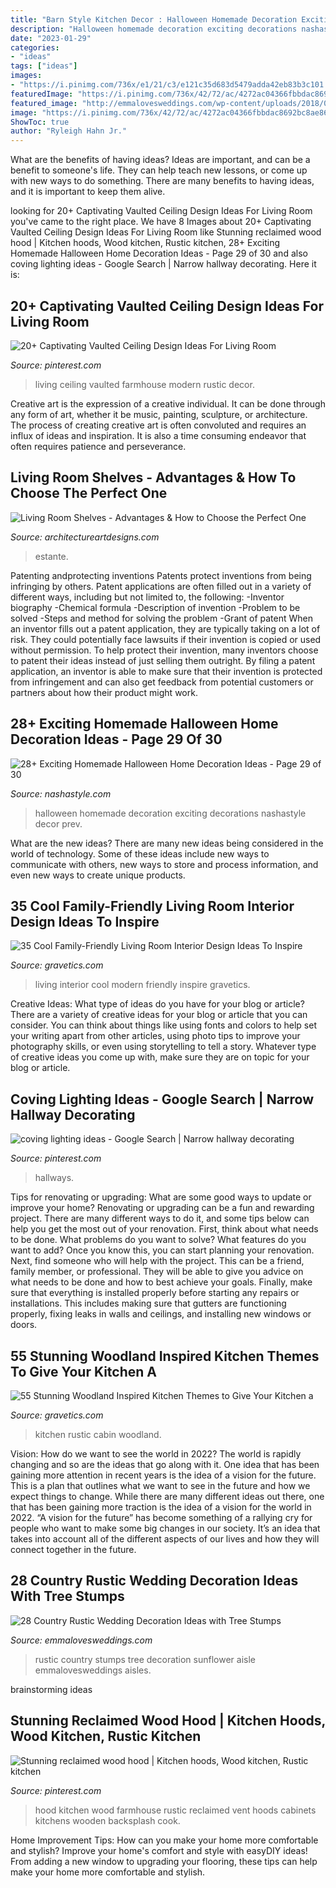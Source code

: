 ```yaml
---
title: "Barn Style Kitchen Decor : Halloween Homemade Decoration Exciting Decorations Nashastyle Decor Prev"
description: "Halloween homemade decoration exciting decorations nashastyle decor prev"
date: "2023-01-29"
categories:
- "ideas"
tags: ["ideas"]
images:
- "https://i.pinimg.com/736x/e1/21/c3/e121c35d683d5479adda42eb83b3c101.jpg"
featuredImage: "https://i.pinimg.com/736x/42/72/ac/4272ac04366fbbdac8692bc8ae8674d9--hallway-art-narrow-hallways.jpg"
featured_image: "http://emmalovesweddings.com/wp-content/uploads/2018/03/rustic-sunflower-wedding-aisle-ideas-with-tree-stumps.jpg"
image: "https://i.pinimg.com/736x/42/72/ac/4272ac04366fbbdac8692bc8ae8674d9--hallway-art-narrow-hallways.jpg"
ShowToc: true
author: "Ryleigh Hahn Jr."
---
```



What are the benefits of having ideas?
Ideas are important, and can be a benefit to someone's life. They can help teach new lessons, or come up with new ways to do something. There are many benefits to having ideas, and it is important to keep them alive.

	

		
looking for 20+ Captivating Vaulted Ceiling Design Ideas For Living Room you've came to the right place. We have 8 Images about 20+ Captivating Vaulted Ceiling Design Ideas For Living Room like Stunning reclaimed wood hood | Kitchen hoods, Wood kitchen, Rustic kitchen, 28+ Exciting Homemade Halloween Home Decoration Ideas - Page 29 of 30 and also coving lighting ideas - Google Search | Narrow hallway decorating. Here it is:
		
    
## 20+ Captivating Vaulted Ceiling Design Ideas For Living Room

<img loading=lazy src="https://i.pinimg.com/736x/e1/21/c3/e121c35d683d5479adda42eb83b3c101.jpg" onerror="this.onerror=null;this.src='https://tse4.mm.bing.net/th?id=OIP.VH0pQr38688i3VDb6I5kcQHaKA&amp;pid=15.1';" alt="20+ Captivating Vaulted Ceiling Design Ideas For Living Room">

_Source: pinterest.com_

>living ceiling vaulted farmhouse modern rustic decor. 

	

Creative art is the expression of a creative individual. It can be done through any form of art, whether it be music, painting, sculpture, or architecture. The process of creating creative art is often convoluted and requires an influx of ideas and inspiration. It is also a time consuming endeavor that often requires patience and perseverance.

    
## Living Room Shelves - Advantages &amp; How To Choose The Perfect One

<img loading=lazy src="https://www.architectureartdesigns.com/wp-content/uploads/2020/09/1-20.jpg" onerror="this.onerror=null;this.src='https://tse2.mm.bing.net/th?id=OIP.qMXDyxgdS3A-CW-a_MGqIwHaKc&amp;pid=15.1';" alt="Living Room Shelves - Advantages &amp; How to Choose the Perfect One">

_Source: architectureartdesigns.com_

>estante. 

	

Patenting andprotecting inventions
Patents protect inventions from being infringing by others. Patent applications are often filled out in a variety of different ways, including but not limited to, the following: 
-Inventor biography 
-Chemical formula 
-Description of invention 
-Problem to be solved 
-Steps and method for solving the problem 
-Grant of patent 
When an inventor fills out a patent application, they are typically taking on a lot of risk. They could potentially face lawsuits if their invention is copied or used without permission. To help protect their invention, many inventors choose to patent their ideas instead of just selling them outright. By filing a patent application, an inventor is able to make sure that their invention is protected from infringement and can also get feedback from potential customers or partners about how their product might work.

    
## 28+ Exciting Homemade Halloween Home Decoration Ideas - Page 29 Of 30

<img loading=lazy src="https://nashastyle.com/wp-content/uploads/2018/09/28-Exciting-Homemade-Halloween-Home-Decoration-Ideas-29.jpg" onerror="this.onerror=null;this.src='https://tse1.mm.bing.net/th?id=OIP.-OCFQQQ3oTQDMpT6MoAozQHaLH&amp;pid=15.1';" alt="28+ Exciting Homemade Halloween Home Decoration Ideas - Page 29 of 30">

_Source: nashastyle.com_

>halloween homemade decoration exciting decorations nashastyle decor prev. 

	

What are the new ideas?
There are many new ideas being considered in the world of technology. Some of these ideas include new ways to communicate with others, new ways to store and process information, and even new ways to create unique products.

    
## 35 Cool Family-Friendly Living Room Interior Design Ideas To Inspire

<img loading=lazy src="http://www.gravetics.com/wp-content/uploads/2016/11/Modern-living-room-ideas.jpg" onerror="this.onerror=null;this.src='https://tse4.mm.bing.net/th?id=OIP.1guBzI1aHKvMxA0QCH5GzQHaLE&amp;pid=15.1';" alt="35 Cool Family-Friendly Living Room Interior Design Ideas To Inspire">

_Source: gravetics.com_

>living interior cool modern friendly inspire gravetics. 

	

Creative Ideas: What type of ideas do you have for your blog or article?
There are a variety of creative ideas for your blog or article that you can consider. You can think about things like using fonts and colors to help set your writing apart from other articles, using photo tips to improve your photography skills, or even using storytelling to tell a story. Whatever type of creative ideas you come up with, make sure they are on topic for your blog or article.

    
## Coving Lighting Ideas - Google Search | Narrow Hallway Decorating

<img loading=lazy src="https://i.pinimg.com/736x/42/72/ac/4272ac04366fbbdac8692bc8ae8674d9--hallway-art-narrow-hallways.jpg" onerror="this.onerror=null;this.src='https://tse4.mm.bing.net/th?id=OIP.XczcgZtkxsy0dVbPErkeOQHaLH&amp;pid=15.1';" alt="coving lighting ideas - Google Search | Narrow hallway decorating">

_Source: pinterest.com_

>hallways. 

	

Tips for renovating or upgrading: What are some good ways to update or improve your home?
Renovating or upgrading can be a fun and rewarding project. There are many different ways to do it, and some tips below can help you get the most out of your renovation. First, think about what needs to be done. What problems do you want to solve? What features do you want to add? Once you know this, you can start planning your renovation. Next, find someone who will help with the project. This can be a friend, family member, or professional. They will be able to give you advice on what needs to be done and how to best achieve your goals. Finally, make sure that everything is installed properly before starting any repairs or installations. This includes making sure that gutters are functioning properly, fixing leaks in walls and ceilings, and installing new windows or doors.

    
## 55 Stunning Woodland Inspired Kitchen Themes To Give Your Kitchen A

<img loading=lazy src="https://www.gravetics.com/wp-content/uploads/2017/09/Rustic-Retreat-small-Rustic-cabin-kitchen.jpg" onerror="this.onerror=null;this.src='https://tse4.mm.bing.net/th?id=OIP.crRW2zNWazo_pjI7w88gFQHaJw&amp;pid=15.1';" alt="55 Stunning Woodland Inspired Kitchen Themes to Give Your Kitchen a">

_Source: gravetics.com_

>kitchen rustic cabin woodland. 

	

Vision: How do we want to see the world in 2022?
The world is rapidly changing and so are the ideas that go along with it. One idea that has been gaining more attention in recent years is the idea of a vision for the future. This is a plan that outlines what we want to see in the future and how we expect things to change. While there are many different ideas out there, one that has been gaining more traction is the idea of a vision for the world in 2022. 
“A vision for the future” has become something of a rallying cry for people who want to make some big changes in our society. It’s an idea that takes into account all of the different aspects of our lives and how they will connect together in the future.

    
## 28 Country Rustic Wedding Decoration Ideas With Tree Stumps

<img loading=lazy src="http://emmalovesweddings.com/wp-content/uploads/2018/03/rustic-sunflower-wedding-aisle-ideas-with-tree-stumps.jpg" onerror="this.onerror=null;this.src='https://tse2.mm.bing.net/th?id=OIP.eRtUQG4vfZFRNUCsAHpY_AHaLH&amp;pid=15.1';" alt="28 Country Rustic Wedding Decoration Ideas with Tree Stumps">

_Source: emmalovesweddings.com_

>rustic country stumps tree decoration sunflower aisle emmalovesweddings aisles. 

	
 brainstorming ideas 
    
## Stunning Reclaimed Wood Hood | Kitchen Hoods, Wood Kitchen, Rustic Kitchen

<img loading=lazy src="https://i.pinimg.com/736x/fb/2c/88/fb2c889abf37269031832597946c1071--hoods.jpg" onerror="this.onerror=null;this.src='https://tse3.mm.bing.net/th?id=OIP.6rstdPgsDXF6nOBfrqKZywHaJ3&amp;pid=15.1';" alt="Stunning reclaimed wood hood | Kitchen hoods, Wood kitchen, Rustic kitchen">

_Source: pinterest.com_

>hood kitchen wood farmhouse rustic reclaimed vent hoods cabinets kitchens wooden backsplash cook. 

	

Home Improvement Tips: How can you make your home more comfortable and stylish?
Improve your home's comfort and style with easyDIY ideas! From adding a new window to upgrading your flooring, these tips can help make your home more comfortable and stylish.

